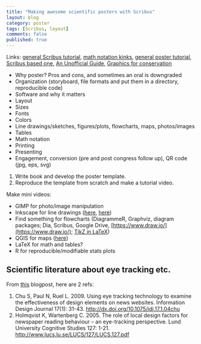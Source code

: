 ```yaml
---
title: "Making awesome scientific posters with Scribus"
layout: blog
category: poster
tags: [Scribus, layout]
comments: false
published: true
---
```


Links: [general Scribus tutorial](https://www.bio.umass.edu/biology/undergraduate/biology-computer-resource-center/documentation/making-a-poster-with-scribus),
[math notation kinks](http://cazencott.info/index.php/post/2014/08/15/Making-posters-with-Scribus),
[general poster tutorial](http://www.kmeverson.org/academic-poster-design.html),
[Scribus based one](https://www.linux.com/news/how-create-poster-presentations-scribus),
[An Unofficial Guide](https://archive.org/details/TheUnofficialGuideForAuthors),
[Graphics for conservation](http://scalar.usc.edu/works/graphics-for-conservation/index)


* Why poster? Pros and cons, and sometimes an oral is downgraded
* Organization (storyboard, file formats and put them in a directory, reproducible code)
* Software and why it matters
* Layout
* Sizes
* Fonts
* Colors
* Line drawings/sketches, figures/plots, flowcharts, maps, photos/images
* Tables
* Math notation
* Printing
* Presenting
* Engagement, conversion (pre and post congress follow up), QR code (jpg, eps, svg)


1. Write book and develop the poster template.
2. Reproduce the template from scratch and make a tutorial video.

Make mini videos:

* GIMP for photo/image manipulation
* Inkscape for line drawings ([here](http://tavmjong.free.fr/INKSCAPE/MANUAL/html/index.html), [here](http://wiki.inkscape.org/wiki/images/Introduction_to_Inkscape_by_Gavin_Corley.pdf))
* Find something for flowcharts (DiagrammeR, Graphviz, diagram packages; Dia, Scribus, Google Drive, [https://www.draw.io/](https://www.draw.io/); [TikZ in LaTeX](http://www.texample.net/tikz/examples/simple-flow-chart/))
* QGIS for maps ([here](http://www.qgistutorials.com/en/))
* LaTeX for math and tables?
* R for reproducible/modifiable stats plots


## Scientific literature about eye tracking etc.

From [this](http://betterposters.blogspot.ca/2010/10/eye-tracking.html) blogpost, here are 2 refs:

1. Chu S, Paul N, Ruel L. 2009. Using eye tracking technology to examine the effectiveness of design elements on news websites. Information Design Journal 17(1): 31-43. http://dx.doi.org/10.1075/idj.17.1.04chu
2. Holmqvist K, Wartenberg C. 2005. The role of local design factors for newspaper reading behaviour – an eye-tracking perspective. Lund University Cognitive Studies 127: 1-21. http://www.lucs.lu.se/LUCS/127/LUCS.127.pdf


